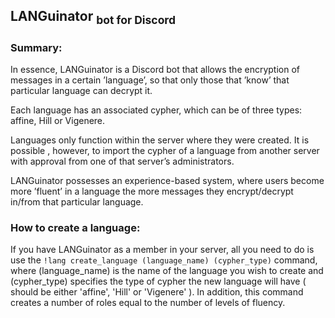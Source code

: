 
##  LANGuinator <sub>  bot for Discord </sub>


### Summary:

<p>In essence, LANGuinator is a Discord bot that allows the encryption of messages in a certain ’language’, so that only those that ’know’ that particular language can decrypt it.</p>

<p>Each language has an associated cypher, which can be of three types: affine, Hill or Vigenere. </p>

<p>Languages only function within the server where they were created. It is possible , however, to import the cypher of a language from another server with approval from one of that server’s administrators.</p>

<p>LANGuinator possesses an experience-based system, where users become more ’fluent’ in a language the more messages they encrypt/decrypt in/from that particular language.</p> 

### How to create a language:
If you have LANGuinator as a member in your server, all you need to do is use the ```!lang create_language (language_name) (cypher_type)``` command, where (language_name) is the name of the language you wish to create and (cypher_type) specifies the type of cypher the new language will have ( should be either 'affine', 'Hill' or 'Vigenere' ). In addition, this command creates a number of roles equal to the number of levels of fluency.


